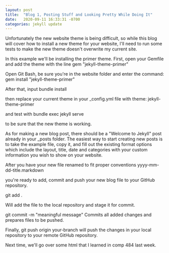 ```yaml
---
layout: post
title:  "Blog 1, Posting Stuff and Looking Pretty While Doing It"
date:   2020-09-11 16:33:31 -0700
categories: jekyll update
---
```

Unfortunately the new website theme is being difficult, so while this blog will cover how to install a new theme for
your website, I'll need to run some tests to make the new theme doesn't overwrite my current site.

In this example we'll be installing the primer theme.
First, open your Gemfile and add the theme with the line
gem "jekyll-theme-primer"

Open Git Bash, be sure you're in the website folder and enter the command:
gem install "jekyll-theme-primer"

After that, input
bundle install

then replace your current theme in your _config.yml file with
theme: jekyll-theme-primer

and test with
bundle exec jekyll serve

to be sure that the new theme is working.

As for making a new blog post, there should be a "Welcome to Jekyll" post already in your _posts folder. The easiest way
to start creating new posts is to take the example file, copy it, and fill out the existing format options which include the
layout, title, date and categories with your custom information you wish to show on your website. 

After you have your new file renamed to fit proper conventions 
yyyy-mm-dd-title.markdown

you're ready to add, commit and push your new blog file to your GitHub repository.

git add .

Will add the file to the local repository and stage it for commit.

git commit -m "meaningful message"
Commits all added changes and prepares files to be pushed.

Finally,
git push origin your-branch
will push the changes in your local repository to your remote GitHub repository.

Next time, we'll go over some html that I learned in comp 484 last week.